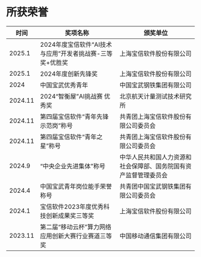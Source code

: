 # 所获荣誉
| 时间  | 奖项名称                     | 颁奖单位   |
|--------|------------------------------|------------|
| 2025.1 | 2024年度宝信软件“AI技术与应用”开发者挑战赛-三等奖+优胜奖| 上海宝信软件股份有限公司|
| 2025.1 | 2024年度创新先锋奖               | 上海宝信软件股份有限公司      |
| 2024   | 中国宝武优秀青年                 |中国宝武钢铁集团有限公司       |
| 2024.11| 2024“智衡屋”AI挑战赛 优秀奖      | 北京航天计量测试技术研究所    |
| 2024.11| 第四届宝信软件“青年先锋示范岗”称号   | 共青团上海宝信软件股份有限公司委员会|
| 2024.11| 第四届宝信软件“青年之星”称号         | 共青团上海宝信软件股份有限公司委员会|
| 2024.9 | “中央企业先进集体”称号| 中华人民共和国人力资源和社会保障部、国务院国有资产监督管理委员会|
| 2024.4 | 中国宝武青年岗位能手荣誉称号         | 共青团中国宝武钢铁集团有限公司委员会|
| 2024.1 | 宝信软件2023年度优秀科技创新成果奖三等奖         | 上海宝信软件股份有限公司|
| 2023.11| 第二届“移动云杯”算力网络应用创新大赛行业赛道三等奖 | 中国移动通信集团有限公司   |
